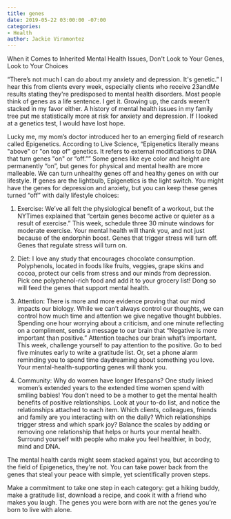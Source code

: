 ```yaml
---
title: genes
date: 2019-05-22 03:00:00 -07:00
categories:
- Health
author: Jackie Viramontez
---
```


When it Comes to Inherited Mental Health Issues, Don't Look to Your Genes, Look to Your Choices
 
“There’s not much I can do about my anxiety and depression. It's genetic.” I hear this from clients every week, especially clients who receive 23andMe results stating they're predisposed to mental health disorders. Most people think of genes as a life sentence. I get it. Growing up, the cards weren’t stacked in my favor either. A history of mental health issues in my family tree put me statistically more at risk for anxiety and depression. If I looked at a genetics test, I would have lost hope. 
 
Lucky me, my mom’s doctor introduced her to an emerging field of research called Epigenetics. According to Live Science, “Epigenetics literally means "above" or "on top of" genetics. It refers to external modifications to DNA that turn genes "on" or “off.”” Some genes like eye color and height are permanently “on”, but genes for physical and mental health are more malleable. We can turn unhealthy genes off and healthy genes on with our lifestyle. If genes are the lightbulb, Epigenetics is the light switch. You might have the genes for depression and anxiety, but you can keep these genes turned “off” with daily lifestyle choices:
 
1.  Exercise: We’ve all felt the physiological benefit of a workout, but the NYTimes explained that “certain genes become active or quieter as a result of exercise.” This week, schedule three 30 minute windows for moderate exercise. Your mental health will thank you, and not just because of the endorphin boost. Genes that trigger stress will turn off. Genes that regulate stress will turn on.
 
2. Diet: I love any study that encourages chocolate consumption. Polyphenols, located in foods like fruits, veggies, grape skins and cocoa, protect our cells from stress and our minds from depression. Pick one polyphenol-rich food and add it to your grocery list! Dong so will feed the genes that support mental health.
 
3. Attention: There is more and more evidence proving that our mind impacts our biology. While we can’t always control our thoughts, we can control how much time and attention we give negative thought bubbles. Spending one hour worrying about a criticism, and one minute reflecting on a compliment, sends a message to our brain that “Negative is more important than positive.” Attention teaches our brain what’s important. This week, challenge yourself to pay attention to the positive. Go to bed five minutes early to write a gratitude list. Or, set a phone alarm reminding you to spend time daydreaming about something you love. Your mental-health-supporting genes will thank you.
 
4. Community: Why do women have longer lifespans? One study linked women’s extended years to the extended time women spend with smiling babies! You don’t need to be a mother to get the mental health benefits of positive relationships. Look at your to-do list, and notice the relationships attached to each item. Which clients, colleagues, friends and family are you interacting with on the daily? Which relationships trigger stress and which spark joy? Balance the scales by adding or removing one relationship that helps or hurts your mental health. Surround yourself with people who make you feel healthier, in body, mind and DNA.
 
The mental health cards might seem stacked against you, but according to the field of Epigenetics, they're not. You can take power back from the genes that steal your peace with simple, yet scientifically proven steps. 
 
Make a commitment to take one step in each category: get a hiking buddy, make a gratitude list, download a recipe, and cook it with a friend who makes you laugh. The genes you were born with are not the genes you’re born to live with alone.

